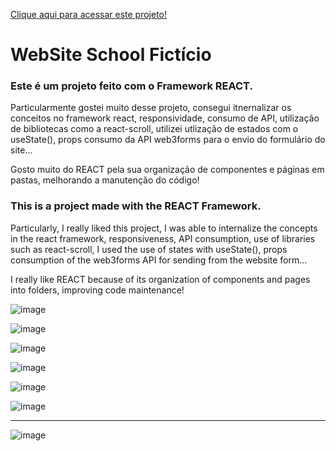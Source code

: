 <a href="">Clique aqui para acessar este projeto!</a>

<h1>WebSite School Fictício</h1>

<h3>Este é um projeto feito com o Framework REACT.</h3>

<p>Particularmente gostei muito desse projeto, consegui itnernalizar os conceitos no framework react, responsividade, consumo de API, utilização de bibliotecas como a react-scroll, utilizei utlização de estados com o useState(), props consumo da API web3forms para o envio do formulário do site...</p>
<p>Gosto muito do REACT pela sua organização de componentes e páginas em pastas, melhorando a manutenção do código!</p>


<h3>This is a project made with the REACT Framework.</h3>

<p>Particularly, I really liked this project, I was able to internalize the concepts in the react framework, responsiveness, API consumption, use of libraries such as react-scroll, I used the use of states with useState(), props consumption of the web3forms API for sending from the website form...</p>
<p>I really like REACT because of its organization of components and pages into folders, improving code maintenance!</p>


![image](https://github.com/DevGustavoGantois/WebSite_School_REACT/assets/123424700/3346e0cf-9590-431b-85fb-710c12c0758a)


![image](https://github.com/DevGustavoGantois/WebSite_School_REACT/assets/123424700/da835131-572b-45e3-bcaf-8881d02e92d1)


![image](https://github.com/DevGustavoGantois/WebSite_School_REACT/assets/123424700/299721c7-3361-4e8e-b944-82f37f084199)



![image](https://github.com/DevGustavoGantois/WebSite_School_REACT/assets/123424700/686f7683-74c0-41a0-8fe6-e50897f48e44)


![image](https://github.com/DevGustavoGantois/WebSite_School_REACT/assets/123424700/e0cdf6a8-9e64-4b4e-85aa-6158b4867eee)



![image](https://github.com/DevGustavoGantois/WebSite_School_REACT/assets/123424700/040747ca-5432-4de2-a747-596b794760a0)

--------------------------------------------------------------------------------------------------------------------

<p><Este projeto também está responsivo para dispositívos mobile, tablets, celulares...</p>


![image](https://github.com/DevGustavoGantois/WebSite_School_REACT/assets/123424700/f7240fb8-6358-48ae-9a3f-74b90aeb7fd1)
